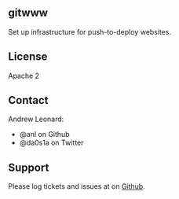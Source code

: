 gitwww
------

Set up infrastructure for push-to-deploy websites.

License
-------

Apache 2

Contact
-------

Andrew Leonard:

* @anl on Github
* @da0s1a on Twitter

Support
-------

Please log tickets and issues at on [Github](https://github.com/anl/puppet-gitwww).

